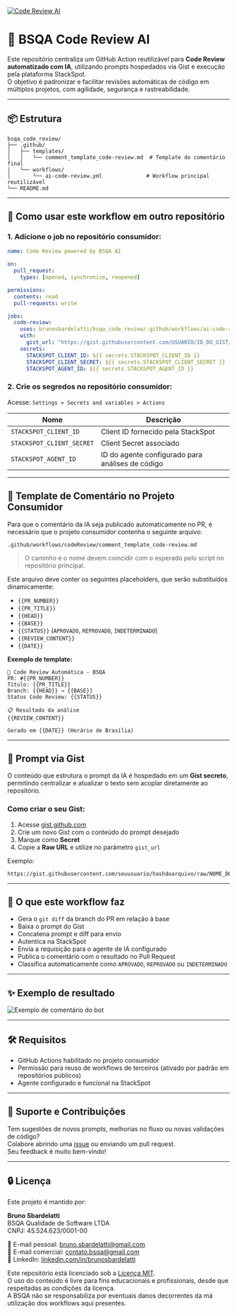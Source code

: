 [![Code Review AI](https://github.com/brunosbardelatti/bsqa_code_review/actions/workflows/ai-code-review.yml/badge.svg)](https://github.com/brunosbardelatti/bsqa_code_review/actions/workflows/ai-code-review.yml)

# 🤖 BSQA Code Review AI

Este repositório centraliza um GitHub Action reutilizável para **Code Review automatizado com IA**, utilizando prompts hospedados via Gist e execução pela plataforma StackSpot.  
O objetivo é padronizar e facilitar revisões automáticas de código em múltiplos projetos, com agilidade, segurança e rastreabilidade.

---

## 📦 Estrutura

```
bsqa_code_review/
├── .github/
│   ├── templates/
│   │   └── comment_template_code-review.md  # Template do comentário final
│   └── workflows/
│       └── ai-code-review.yml              # Workflow principal reutilizável
└── README.md
```

---

## 🚀 Como usar este workflow em outro repositório

### 1. Adicione o job no repositório consumidor:

```yaml
name: Code Review powered by BSQA AI

on:
  pull_request:
    types: [opened, synchronize, reopened]

permissions:
  contents: read
  pull-requests: write

jobs:
  code-review:
    uses: brunosbardelatti/bsqa_code_review/.github/workflows/ai-code-review.yml@main
    with:
      gist_url: "https://gist.githubusercontent.com/USUARIO/ID_DO_GIST/raw/NOME_DO_ARQUIVO.txt"
    secrets:
      STACKSPOT_CLIENT_ID: ${{ secrets.STACKSPOT_CLIENT_ID }}
      STACKSPOT_CLIENT_SECRET: ${{ secrets.STACKSPOT_CLIENT_SECRET }}
      STACKSPOT_AGENT_ID: ${{ secrets.STACKSPOT_AGENT_ID }}
```

### 2. Crie os segredos no repositório consumidor:

Acesse: `Settings > Secrets and variables > Actions`

| Nome                      | Descrição                                              |
|---------------------------|--------------------------------------------------------|
| `STACKSPOT_CLIENT_ID`     | Client ID fornecido pela StackSpot                    |
| `STACKSPOT_CLIENT_SECRET` | Client Secret associado                               |
| `STACKSPOT_AGENT_ID`      | ID do agente configurado para análises de código      |

---

## 📝 Template de Comentário no Projeto Consumidor

Para que o comentário da IA seja publicado automaticamente no PR, é necessário que o projeto consumidor contenha o seguinte arquivo:

```
.github/workflows/codeReview/comment_template_code-review.md
```

> O caminho e o nome devem coincidir com o esperado pelo script no repositório principal.

Este arquivo deve conter os seguintes placeholders, que serão substituídos dinamicamente:

- `{{PR_NUMBER}}`
- `{{PR_TITLE}}`
- `{{HEAD}}`
- `{{BASE}}`
- `{{STATUS}}` (`APROVADO`, `REPROVADO`, `INDETERMINADO`)
- `{{REVIEW_CONTENT}}`
- `{{DATE}}`

**Exemplo de template:**

```
🤖 Code Review Automática - BSQA  
PR: #{{PR_NUMBER}}  
Título: {{PR_TITLE}}  
Branch: {{HEAD}} → {{BASE}}  
Status Code Review: {{STATUS}}

📋 Resultado da análise  
{{REVIEW_CONTENT}}

Gerado em {{DATE}} (Horário de Brasília)
```

---

## 📄 Prompt via Gist

O conteúdo que estrutura o prompt da IA é hospedado em um **Gist secreto**, permitindo centralizar e atualizar o texto sem acoplar diretamente ao repositório.

### Como criar o seu Gist:

1. Acesse [gist.github.com](https://gist.github.com)
2. Crie um novo Gist com o conteúdo do prompt desejado
3. Marque como **Secret**
4. Copie a **Raw URL** e utilize no parâmetro `gist_url`

Exemplo:

```
https://gist.githubusercontent.com/seuusuario/hashdoarquivo/raw/NOME_DO_ARQUIVO.txt
```

---

## 🧠 O que este workflow faz

- Gera o `git diff` da branch do PR em relação à base
- Baixa o prompt do Gist
- Concatena prompt e diff para envio
- Autentica na StackSpot
- Envia a requisição para o agente de IA configurado
- Publica o comentário com o resultado no Pull Request
- Classifica automaticamente como `APROVADO`, `REPROVADO` ou `INDETERMINADO`

---

## ✨ Exemplo de resultado

![Exemplo de comentário do bot](https://placehold.co/600x200?text=Code+Review+AI+Comment)

---

## 🛠️ Requisitos

- GitHub Actions habilitado no projeto consumidor
- Permissão para reuso de workflows de terceiros (ativado por padrão em repositórios públicos)
- Agente configurado e funcional na StackSpot

---

## 💬 Suporte e Contribuições

Tem sugestões de novos prompts, melhorias no fluxo ou novas validações de código?  
Colabore abrindo uma [issue](https://github.com/brunosbardelatti/bsqa_code_review/issues) ou enviando um pull request.  
Seu feedback é muito bem-vindo!

---

## 🔒 Licença

Este projeto é mantido por:

**Bruno Sbardelatti**  
BSQA Qualidade de Software LTDA  
CNPJ: 45.524.623/0001-00  

📧 E-mail pessoal: [bruno.sbardelatti@gmail.com](mailto:bruno.sbardelatti@gmail.com)  
📧 E-mail comercial: [contato.bsqa@gmail.com](mailto:contato.bsqa@gmail.com)  
🔗 LinkedIn: [linkedin.com/in/brunosbardelatti](https://www.linkedin.com/in/brunosbardelatti/)

Este repositório está licenciado sob a [Licença MIT](LICENSE).  
O uso do conteúdo é livre para fins educacionais e profissionais, desde que respeitadas as condições da licença.  
A BSQA não se responsabiliza por eventuais danos decorrentes da má utilização dos workflows aqui presentes.